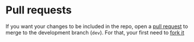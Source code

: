 # Pull requests

If you want your changes to be included in the repo, open a [pull request](https://help.github.com/articles/about-pull-requests/) to merge to the development branch (`dev`). For that, your first need to [fork it](https://help.github.com/articles/fork-a-repo/)